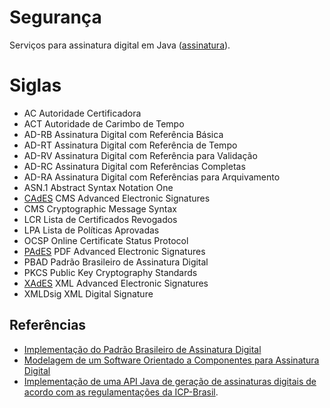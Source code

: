 # Segurança

Serviços para assinatura digital em Java ([assinatura](assinatura)).

# Siglas

- AC Autoridade Certificadora
- ACT Autoridade de Carimbo de Tempo
- AD-RB Assinatura Digital com Referência Básica
- AD-RT Assinatura Digital com Referência de Tempo
- AD-RV Assinatura Digital com Referência para Validação
- AD-RC Assinatura Digital com Referências Completas
- AD-RA Assinatura Digital com Referências para Arquivamento
- ASN.1 Abstract Syntax Notation One
- [CAdES](https://datatracker.ietf.org/doc/html/rfc5652.html) CMS Advanced Electronic Signatures
- CMS Cryptographic Message Syntax
- LCR Lista de Certificados Revogados
- LPA Lista de Políticas Aprovadas
- OCSP Online Certificate Status Protocol
- [PAdES](https://en.wikipedia.org/wiki/PAdES) PDF Advanced Electronic Signatures
- PBAD Padrão Brasileiro de Assinatura Digital
- PKCS Public Key Cryptography Standards
- [XAdES](https://www.w3.org/TR/XAdES/) XML Advanced Electronic Signatures
- XMLDsig XML Digital Signature

## Referências

- [Implementação do Padrão Brasileiro de Assinatura Digital](https://repositorio.ufsc.br/handle/123456789/184587)
- [Modelagem de um Software Orientado a Componentes para Assinatura Digital](https://repositorio.ufsc.br/handle/123456789/184160)
- [Implementação de uma API Java de geração de assinaturas digitais de acordo com as regulamentações da ICP-Brasil](https://aberto.univem.edu.br/bitstream/handle/11077/863/Monografia.pdf;sequence=1).
